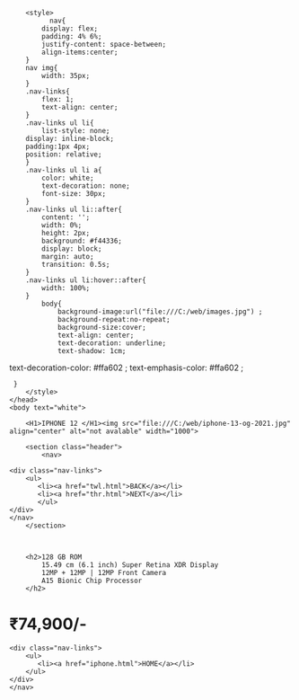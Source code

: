 <!DOCTYPE html>
<html>
    <title>first page</title>
    <head> 
        
        <style>
              nav{
            display: flex;
            padding: 4% 6%;
            justify-content: space-between;
            align-items:center;
        }
        nav img{
            width: 35px;
        }
        .nav-links{
            flex: 1;
            text-align: center;
        }
        .nav-links ul li{
            list-style: none;
        display: inline-block;
        padding:1px 4px;
        position: relative;
        }
        .nav-links ul li a{
            color: white;
            text-decoration: none;
            font-size: 30px;
        }
        .nav-links ul li::after{
            content: '';
            width: 0%;
            height: 2px;
            background: #f44336;
            display: block;
            margin: auto;
            transition: 0.5s;
        }
        .nav-links ul li:hover::after{
            width: 100%;
        }
            body{
                background-image:url("file:///C:/web/images.jpg") ;
                background-repeat:no-repeat;
                background-size:cover;
                text-align: center;
                text-decoration: underline;
                text-shadow: 1cm;
text-decoration-color: #ffa602 ;
text-emphasis-color: #ffa602 ;

     }
        </style>
    </head>
    <body text="white">    
      
        <H1>IPHONE 12 </H1><img src="file:///C:/web/iphone-13-og-2021.jpg" align="center" alt="not avalable" width="1000">
      
        <section class="header">
            <nav>
    
    <div class="nav-links">
        <ul>
           <li><a href="twl.html">BACK</a></li>
           <li><a href="thr.html">NEXT</a></li>
           </ul>
    </div>
    </nav>
        </section>


      
        <h2>128 GB ROM
            15.49 cm (6.1 inch) Super Retina XDR Display
            12MP + 12MP | 12MP Front Camera
            A15 Bionic Chip Processor
        </h2>

<H1>₹74,900/-</H1>


<nav>

    <div class="nav-links">
        <ul>
           <li><a href="iphone.html">HOME</a></li>
        </ul>
    </div>
    </nav>






</body>
</html>
